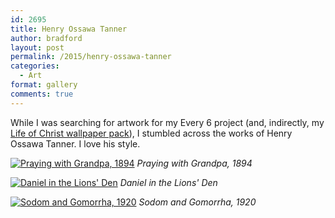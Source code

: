 ```yaml
---
id: 2695
title: Henry Ossawa Tanner
author: bradford
layout: post
permalink: /2015/henry-ossawa-tanner
categories:
  - Art
format: gallery
comments: true
---
```

While I was searching for artwork for my Every 6 project (and, indirectly, my [Life of Christ wallpaper pack][1]), I stumbled across the works of Henry Ossawa Tanner. I love his style.<!--more-->

[![Praying with Grandpa, 1894]({{site.img-dir-posts}}/archive/2015/04/29-15-145448BD87A6CA0852E-300x235.jpg)]({{site.img-dir-posts}}/archive/2015/04/29-15-145448BD87A6CA0852E.jpg)
*Praying with Grandpa, 1894*


[![Daniel in the Lions' Den]({{site.img-dir-posts}}/archive/2015/04/Daniel_in_the_Lions_Den_LACMA_22.6.3-300x250.jpg)]({{site.img-dir-posts}}/archive/2015/04/Daniel_in_the_Lions_Den_LACMA_22.6.3.jpg)
*Daniel in the Lions' Den*


[![Sodom and Gomorrha, 1920]({{site.img-dir-posts}}/archive/2015/04/Henry_Ossawa_Tanner_-_Sodom_and_Gomorrha-261x300.jpg)]({{site.img-dir-posts}}/archive/2015/04/Henry_Ossawa_Tanner_-_Sodom_and_Gomorrha.jpg)
*Sodom and Gomorrha, 1920*


 [1]: https://bradford.la/life-of-jesus-christ
